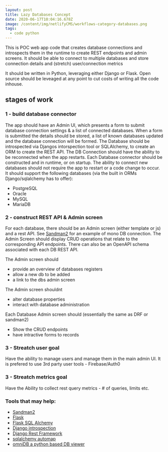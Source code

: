 ```yaml
---
layout: post
title: Lazy Databases Concept
date: 2020-06-17T10:04:16.678Z
image: /content/img/netlifyCMS/workflows-category-databases.png
tags:
  - code python
---
```

This is POC web app code that creates database connections and introspects them in the runtime to create REST endpoints and admin screens.
It should be able to connect to multiple databases and store connection details and (stretch) user/connection metrics

It should be written in Python, leveraging either Django or Flask. Open source should be leveaged at any point to cut costs of writing all the code inhouse.

## stages of work
### 1 - build database connector
The app should have an Admin UI, which presents a form to submit database connection settings & a list of connected databases. 
When a form is submitted the details should be stored, a list of known databases updated and the database connection will be formed.
The Database should be introspected via Djangos intorspection tool or SQLAlchemy, to create an ORM to create the REST API.
The DB Connection should have the ability to be reconnected when the app restarts.
Each Database connector should be constructed and in runtime, or on startup.
The ability to connect new databases should not require the app to restart or a code change to occur.
It should support the following databases (via the built in ORMs Django/sqlalchemy has to offer):
- PostgreSQL 
- Oracle
- MySQL
- MariaDB


### 2 - construct REST API & Admin screen
For each database, there should be an Admin screen (either template or js) and a rest API. 
See [Sandman2](https://pypi.org/project/sandman2/) for an example of mono DB connection.
The Admin Screen should display CRUD operations that relate to the corresponding API endpoints.
There can also be an OpenAPI schema associated with each DB REST API.

The Admin screen should
- provide an overview of databases registers
- allow a new db to be added
- a link to the dbs admin screen

The Admin screen shouldnt
- alter database properties 
- interact with database administration

Each Database Admin screen should (essentially the same as DRF or sandman2)
- Show the CRUD endpoints 
- have intractive forms to records

### 3 - Streatch user goal
Have the ability to manage users and manage them in the main admin UI. 
It is prefered to use 3rd party user tools - Firebase/Auth0

### 3 - Streatch metrics goal
Have the Ability to collect rest query metrics - # of queries, limits etc.

### Tools that may help:
 - [Sandman2](https://pypi.org/project/sandman2/)
 - [Flask](https://palletsprojects.com/p/flask/)
 - [Flask SQL Alchemy](https://flask-sqlalchemy.palletsprojects.com)
 - [Django introspection](https://docs.djangoproject.com/en/3.0/howto/legacy-databases/)
 - [Django Rest Framework](https://www.django-rest-framework.org/)
 - [sqlalchemy automap](https://docs.sqlalchemy.org/en/13/orm/extensions/automap.html)
 - [omniDB a python based DB viewer](https://omnidb.org/en/)
